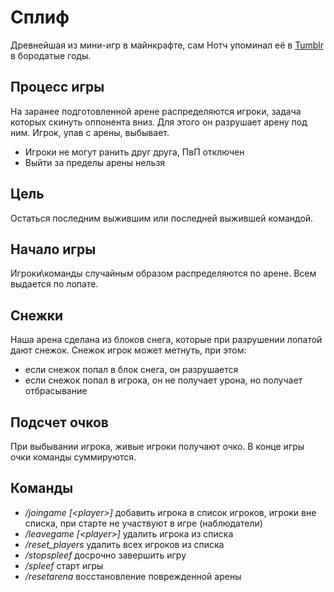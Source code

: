 # Сплиф

Древнейшая из мини-игр в майнкрафте, сам Нотч упоминал её в [Tumblr](https://web.archive.org/web/0/https://notch.tumblr.com/post/128905625) в бородатые годы.

## Процесс игры

На заранее подготовленной арене распределяются игроки, задача которых скинуть оппонента вниз. Для этого он разрушает арену под ним. Игрок, упав с арены, выбывает.

- Игроки не могут ранить друг друга, ПвП отключен
- Выйти за пределы арены нельзя

## Цель

Остаться последним выжившим или последней выжившей командой.

## Начало игры

Игроки\команды случайным образом распределяются по арене. Всем выдается по лопате.

## Снежки

Наша арена сделана из блоков снега, которые при разрушении лопатой дают снежок. Снежок игрок может метнуть, при этом:

- если снежок попал в блок снега, он разрушается
- если снежок попал в игрока, он не получает урона, но получает отбрасывание

## Подсчет очков

При выбывании игрока, живые игроки получают очко. В конце игры очки команды суммируются.

## Команды

- */joingame [\<player\>]* добавить игрока в список игроков, игроки вне списка, при старте не участвуют в игре (наблюдатели)
- */leavegame [\<player\>]* удалить игрока из списка
- */reset_players* удалить всех игроков из списка
- */stopspleef* досрочно завершить игру
- */spleef* старт игры
- */resetarena* восстановление поврежденной арены
